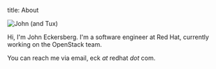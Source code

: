 title: About

![John (and Tux)]({static}/images/avatar.jpg)

Hi, I'm John Eckersberg.  I'm a software engineer at Red Hat,
currently working on the OpenStack team.

You can reach me via email, eck *at* redhat *dot* com.
